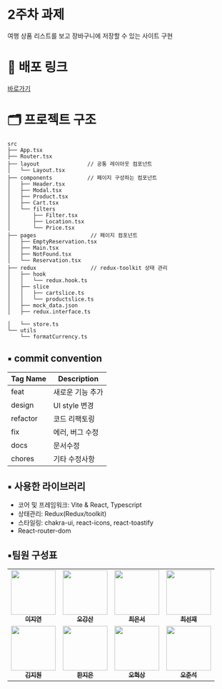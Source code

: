 # 2주차 과제

여행 상품 리스트를 보고 장바구니에 저장할 수 있는 사이트 구현

# 🔗 배포 링크

[바로가기](https://pre-onboarding-9th-2-2-sigma.vercel.app/main)

# 🗂️ 프로젝트 구조

```
src
├── App.tsx
├── Router.tsx
├── layout               // 공통 레이아웃 컴포넌트
│   └── Layout.tsx
├── components           // 페이지 구성하는 컴포넌트
│   ├── Header.tsx
│   ├── Modal.tsx
│   ├── Product.tsx
│   ├── Cart.tsx
│   └── filters
│       ├── Filter.tsx
│       ├── Location.tsx
│       └── Price.tsx
├── pages                 // 페이지 컴포넌트
│   ├── EmptyReservation.tsx
│   ├── Main.tsx
│   ├── NotFound.tsx
│   └── Reservation.tsx
├── redux                 // redux-toolkit 상태 관리
│   ├── hook
│   │   └── redux.hook.ts
│   ├── slice
│   │   ├── cartslice.ts
│   │   └── productslice.ts
│   ├── mock_data.json
│   ├── redux.interface.ts

│   └── store.ts
└── utils
    └── formatCurrency.ts
```

## ▪️ commit convention

| Tag Name | Description      |
| -------- | ---------------- |
| feat     | 새로운 기능 추가 |
| design   | UI style 변경    |
| refactor | 코드 리팩토링    |
| fix      | 에러, 버그 수정  |
| docs     | 문서수정         |
| chores   | 기타 수정사항    |

## ▪️ 사용한 라이브러리

- 코어 및 프레임워크: Vite & React, Typescript
- 상태관리: Redux(Redux/toolkit)
- 스타일링: chakra-ui, react-icons, react-toastify
- React-router-dom

## ▪️팀원 구성표

<table>
  <tr>
    <td align="center">
      <a href="https://github.com/jiyeon2">
      <img src="https://avatars.githubusercontent.com/u/18395475?v=4" width="100px;" alt=""/>
      <br />
      <sub><b>이지연</b></sub>
      </a>
    </td>
    <td align="center">
      <a href="https://github.com/ggsno">
      <img src="https://avatars.githubusercontent.com/u/46833758?v=4" width="100px;" alt=""/>
      <br />
      <sub><b>오강산</b></sub>
      </a>
    </td>
    <td align="center">
      <a href="https://github.com/yses9296">
      <img src="https://avatars.githubusercontent.com/u/54027716?v=4" width="100px;" alt=""/>
      <br />
      <sub><b>최은서</b></sub>
      </a>
    </td>
        <td align="center">
      <a href="https://github.com/tjswo2292">
      <img src="https://avatars.githubusercontent.com/u/55657931?v=4" width="100px;" alt=""/>
      <br />
      <sub><b>최선재</b></sub>
      </a>
    </td>
</tr>
<tr>
    <td align="center">
      <a href="https://github.com/jiwonmik">
      <img src="https://avatars.githubusercontent.com/u/59993029?v=4" width="100px;" alt=""/>
      <br />
      <sub><b>김지원</b></sub>
      </a>
    </td>
    <td align="center">
      <a href="https://github.com/onezeun">
      <img src="https://avatars.githubusercontent.com/u/78632052?v=4" width="100px;" alt=""/>
      <br />
      <sub><b>한지은</b></sub>
      </a>
    </td>
    <td align="center">
      <a href="https://github.com/iuesver">
      <img src="https://avatars.githubusercontent.com/u/87600354?v=4" width="100px;" alt=""/>
      <br />
      <sub><b>오혁상</b></sub>
      </a>
    </td>
      <td align="center">
      <a href="https://github.com/junseokoh-hub">
      <img src="https://avatars.githubusercontent.com/u/99642719?v=4" width="100px;" alt=""/>
      <br />
      <sub><b>오준석</b></sub>
      </a>
    </td>

  </tr>
</table>
